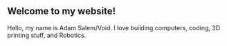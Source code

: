 ## Welcome to my website!
Hello, my name is Adam Salem/Void. I love building computers, coding, 3D printing stuff, and Robotics.
